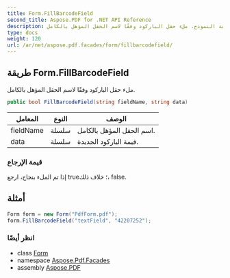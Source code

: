 ```yaml
---
title: Form.FillBarcodeField
second_title: Aspose.PDF for .NET API Reference
description: طريقة النموذج. ملء حقل الباركود وفقًا لاسم الحقل المؤهل بالكامل
type: docs
weight: 120
url: /ar/net/aspose.pdf.facades/form/fillbarcodefield/
---
```

## طريقة Form.FillBarcodeField

ملء حقل الباركود وفقًا لاسم الحقل المؤهل بالكامل.

```csharp
public bool FillBarcodeField(string fieldName, string data)
```

| المعامل | النوع | الوصف |
| --- | --- | --- |
| fieldName | سلسلة | اسم الحقل المؤهل بالكامل. |
| data | سلسلة | قيمة الباركود الجديدة. |

### قيمة الإرجاع

إذا تم الملء بنجاح، ارجع true؛ خلاف ذلك، false.

## أمثلة

```csharp
Form form = new Form("PdfForm.pdf");
form.FillBarcodeField("textField", "42207252");
```

### انظر أيضًا

* class [Form](../)
* namespace [Aspose.Pdf.Facades](../../../aspose.pdf.facades/)
* assembly [Aspose.PDF](../../../)